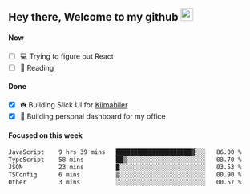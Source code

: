 ## Hey there, Welcome to my github <img src="https://media.giphy.com/media/hvRJCLFzcasrR4ia7z/giphy.gif" width="25px">

#### Now
- [ ] 💻 Trying to figure out React
- [ ] 📕 Reading

#### Done
- [x] ☘️ Building Slick UI for [Klimabiler](https://klimabiler.dk)
- [x] 🚀 Building personal dashboard for my office
 
 #### Focused on this week
<!--START_SECTION:waka-->

```txt
JavaScript    9 hrs 39 mins   █████████████████████▓░░░   86.00 %
TypeScript    58 mins         ██▒░░░░░░░░░░░░░░░░░░░░░░   08.70 %
JSON          23 mins         █░░░░░░░░░░░░░░░░░░░░░░░░   03.53 %
TSConfig      6 mins          ▒░░░░░░░░░░░░░░░░░░░░░░░░   00.90 %
Other         3 mins          ░░░░░░░░░░░░░░░░░░░░░░░░░   00.57 %
```

<!--END_SECTION:waka-->

